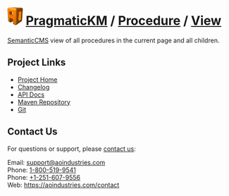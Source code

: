 # [<img src="ao-logo.png" alt="AO Logo" width="35" height="40">](https://aoindustries.com/) [PragmaticKM](https://pragmatickm.com/) / [Procedure](https://pragmatickm.com/procedure/) / [View](https://pragmatickm.com/procedure/view/)
[SemanticCMS](https://semanticcms.com/) view of all procedures in the current page and all children.

## Project Links
* [Project Home](https://pragmatickm.com/procedure/view/)
* [Changelog](https://pragmatickm.com/procedure/view/changelog)
* [API Docs](https://pragmatickm.com/procedure/view/apidocs/)
* [Maven Repository](scpexe://private.cvs.aoindustries.com/var/maven2/pragmatickm)
* [Git](ssh://private.cvs.aoindustries.com/var/git/pragmatickm-procedure-view)

## Contact Us
For questions or support, please [contact us](https://aoindustries.com/contact):

Email: [support@aoindustries.com](mailto:support@aoindustries.com)  
Phone: [1-800-519-9541](tel:1-800-519-9541)  
Phone: [+1-251-607-9556](tel:+1-251-607-9556)  
Web: https://aoindustries.com/contact
